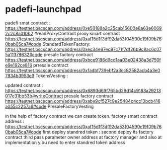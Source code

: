 # padefi-launchpad
padefi smat contract :	
https://testnet.bscscan.com/address/0xe50188a2c25cab15600e6a63e60692c2c8a010b2 #readProxyContract 	proxy smart contract
https://testnet.bscscan.com/address/0xaf15d1f3df92da53f04590e19f09b760bab05ca7#code 	StandardTokenFactory:
https://testnet.bscscan.com/address/0xec34e67ed97c71f7df26b9c8ac6c075a11378632#code 	presale factory contract 
https://testnet.bscscan.com/address/0xbce9186d9cd1aa03e02438a3d750fe9e162ce816  	prresale contract
https://testnet.bscscan.com/address/0x1adbf739ebf2a3cc82582acb4a3e07834b3953e9	TokensVesting : 
	
	
updated contract : 	
https://testnet.bscscan.com/address/0x6893d69f765bd29d14c9183a29213017e31bb53b#writeContract  	presale factory contract 
https://testnet.bscscan.com/address/0xabe9cf527c9e25484c4cc13bcb416a055c2257a6#code 	PresaleFactoryVesting



in the help of factory contract we can create token.
factory smart contract address : https://testnet.bscscan.com/address/0xaf15d1f3df92da53f04590e19f09b760bab05ca7#code 
first deploy standred token :
second deploy its factory contract 
third pass parameter owner address at factory manager
and also at implementation y
ou need to enter standred token address
